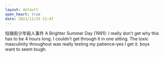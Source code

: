 ```yaml
---
layout: default
open_heart: true
date: 2021/11/25 11:47
---
```


牯嶺街少年殺人事件 A Brighter Summer Day (1991): I really don’t get why this has to be 4 hours long. I couldn’t get through it in one sitting. The toxic masculinity throughout was really testing my patience–yes I get it. boys want to seem tough.

